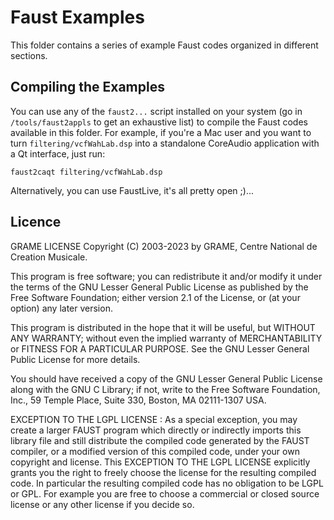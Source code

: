 # Faust Examples

This folder contains a series of example Faust codes organized in different sections. 

## Compiling the Examples

You can use any of the `faust2...` script installed on your system (go in `/tools/faust2appls` to get an exhaustive list) to compile the Faust codes available in this folder. For example, if you're a Mac user and you want to turn `filtering/vcfWahLab.dsp` into a standalone CoreAudio application with a Qt interface, just run:

```
faust2caqt filtering/vcfWahLab.dsp
``` 

Alternatively, you can use FaustLive, it's all pretty open ;)...

## Licence

GRAME LICENSE
Copyright (C) 2003-2023 by GRAME,
Centre National de Creation Musicale.

This program is free software; you can redistribute it and/or modify
it under the terms of the GNU Lesser General Public License as
published by the Free Software Foundation; either version 2.1 of the
License, or (at your option) any later version.

This program is distributed in the hope that it will be useful,
but WITHOUT ANY WARRANTY; without even the implied warranty of
MERCHANTABILITY or FITNESS FOR A PARTICULAR PURPOSE.  See the
GNU Lesser General Public License for more details.

You should have received a copy of the GNU Lesser General Public
License along with the GNU C Library; if not, write to the Free
Software Foundation, Inc., 59 Temple Place, Suite 330, Boston, MA
02111-1307 USA.

EXCEPTION TO THE LGPL LICENSE : As a special exception, you may create a
larger FAUST program which directly or indirectly imports this library
file and still distribute the compiled code generated by the FAUST
compiler, or a modified version of this compiled code, under your own
copyright and license. This EXCEPTION TO THE LGPL LICENSE explicitly
grants you the right to freely choose the license for the resulting
compiled code. In particular the resulting compiled code has no obligation
to be LGPL or GPL. For example you are free to choose a commercial or
closed source license or any other license if you decide so.
